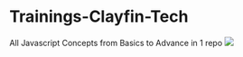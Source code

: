 # Trainings-Clayfin-Tech
 All Javascript Concepts from Basics to Advance
in 1 repo 
<img src="https://www.myamcat.com/jobs/description/software-trainee-job-for-fresher-in-clayfin-technologies-in-chennai/43465">
